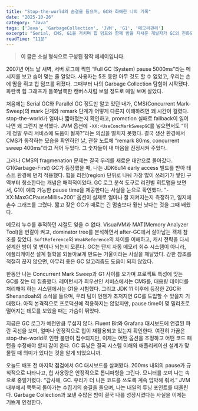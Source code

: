 ```yaml
---
title: "Stop-the-world의 숨결을 들으며, GC와 화해한 나의 기록"
date: "2025-10-26"
category: "Java"
tags: ['Java', 'GarbageCollection', 'JVM', 'G1', '메모리관리']
excerpt: "Serial, CMS, G1을 거치며 힙 덤프와 함께 밤을 지새운 개발자가 GC의 진화와 전략을 되돌아본 일기"
readTime: "11분"
---
```


> **이 글은 소설 형식으로 구성된 창작 에세이입니다.**

2007년 어느 날 새벽, 서버 로그에 찍힌 “Full GC (System) pause 5000ms”라는 메시지를 보고 숨이 멎는 줄 알았다. 사용자는 5초 동안 아무 것도 할 수 없었고, 우리는 손에 땀을 쥐고 힙 덤프를 뒤졌다. 그때부터 나의 Garbage Collection 탐험이 시작됐다. 파란색 힙 그래프가 들쭉날쭉한 캔버스처럼 보일 정도로 매일 보며 살았다.

처음에는 Serial GC와 Parallel GC 정도만 알고 있던 내가, CMS(Concurrent Mark-Sweep)의 mark 단계와 remark 단계가 어떻게 다른지 이해하려면 꽤 시간이 걸렸다. stop-the-world가 얼마나 짧아졌는지 확인하고, promotion 실패로 fallback이 일어나면 왜 그런지 분석했다. JVM 옵션에 `-XX:+UseConcMarkSweepGC`를 넣으면서도 “이게 정말 우리 서비스에 도움이 될까?”라는 의심을 떨치지 못했다. 결국 생산 환경에서 CMS가 동작하는 모습을 확인하던 날, 관찰 노트에 “remark 80ms, concurrent sweep 400ms”라고 적어 두었다. 그 숫자들이 내 마음을 진정시켜 주었다.

그러나 CMS의 fragmenation 문제는 결국 우리를 새로운 대안으로 몰아갔다. G1(Garbage-First) GC가 등장했을 때, 나는 JDK6u14 early access 빌드를 받아 테스트 환경에 먼저 적용했다. 힙을 리전(region) 단위로 나눠 가장 많이 쓰레기가 쌓인 구역부터 청소한다는 개념은 매력적이었다. GC 로그 분석 도구로 리전별 히트맵을 보면서, G1이 예측 가능한 pause time을 제공한다는 사실을 눈으로 확인했다. “-XX:MaxGCPauseMillis=200” 옵션이 실제로 얼마나 잘 지켜지는지 측정하고, 일지에 손수 그래프를 그렸다. 짧고 잦은 GC가 때로는 긴 멈춤보다 훨씬 낫다는 것을 그때 배웠다.

메모리 누수를 추적하던 시절도 잊을 수 없다. VisualVM과 MAT(Memory Analyzer Tool)을 번갈아 켜고, dominator tree를 분석하면서 after-GC에서 살아남는 객체 참조를 찾았다. `SoftReference`와 `WeakReference`의 차이를 이해하고, 캐시 전략을 다시 설계한 밤이 몇 번이나 되는지 모른다. GC는 단지 자동 메모리 회수 시스템이 아니라, 애플리케이션 설계 철학을 되돌아보게 만드는 거울이라는 사실을 깨달았다. 강한 참조를 적절히 끊지 않으면, 아무리 좋은 GC 알고리즘도 도움이 되지 않았다.

한동안 나는 Concurrent Mark Sweep과 G1 사이를 오가며 프로젝트 특성에 맞는 GC를 찾는 데 집중했다. 레이턴시가 최우선인 서비스에서는 CMS를, 대용량 데이터를 처리해야 하는 시스템에서는 G1을 시험했다. 그리고 JDK 11 이후에 등장한 ZGC와 Shenandoah의 소식을 들으며, 우리 팀이 언젠가 초저지연 GC를 도입할 수 있을지 기대했다. 아직 본격적으로 프로덕션에 적용하지는 않았지만, pause time이 몇 밀리초로 떨어지는 데모를 보았을 때는 가슴이 뛰었다.

지금은 GC 로그가 예전만큼 무섭지 않다. Fluent Bit와 Grafana 대시보드에 연결된 파란 곡선을 보며, 얼마나 안정적으로 힙이 재활용되고 있는지 확인한다. 여전히 가끔은 stop-the-world로 인한 불만이 접수되지만, 이제는 어떤 옵션을 조정하고 어떤 코드 패턴을 수정해야 할지 감이 온다. GC 튜닝은 결국 시스템 이해와 애플리케이션 설계가 맞물릴 때 의미가 있다는 것을 알게 되었으니까.

오늘도 배포 전 마지막 점검에서 GC 대시보드를 살펴봤다. 200ms 내외의 pause가 규칙적으로 나타나고, 힙 사용량은 안정적으로 톱니파형을 그린다. 모니터를 보며 나는 속으로 중얼거렸다. “감사해, GC. 우리가 더 나은 코드를 쓰도록 계속 압박해 줘서.” JVM 내부에서 묵묵히 돌아가는 수집기의 숨결을 들으며, 나는 내일의 튜닝 포인트를 떠올린다. Garbage Collection과 보낸 수많은 밤이 결국 나를 성장시켰다는 사실을 이제는 기쁘게 인정한다.
